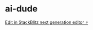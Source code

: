 # ai-dude

[Edit in StackBlitz next generation editor ⚡️](https://stackblitz.com/~/github.com/whispeace/ai-dude)